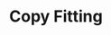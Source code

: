 ---
layout: home
sortorder: 1.3
title: "Copy Fitting"
description: |
  Copy fitting entails fitting the given content into a limited number of pages.
details: |

  Given a quantity of content, we'll learn to use a limited amount of space on the page or on the screen to fit that content. The goal is to fit the copy without any visible hints like changing type settings between paragraphs or between pages.

  ## Hyphenation

  Learn how to hyphenate rag-right copy and justified copy. Hyphens support readable text with smoother rag.

  ## Widows & Orphans 

  We'll settle the debate on terminology relating to widows and orphans. Once that's been resolved, we'll fix the ever stress-inducing widows and orphans.

  ## Invisible Type 

  Manage line breaks, discretionary hyphens, various white spaces, etc...
  
  Insert non-breaking spaces between words we don't want on separate lines. We can also use discretionary hyphens to prevent it from hyphenating.

  [Setting punctuation in CSS](https://www.smashingmagazine.com/2020/05/micro-typography-space-kern-punctuation-marks-symbols/)

---